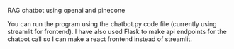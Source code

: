 RAG chatbot using openai and pinecone

You can run the program using the chatbot.py code file (currently using streamlit for frontend). I have also used Flask to make api endpoints for the chatbot call so I can make a react frontend instead of streamlit.
